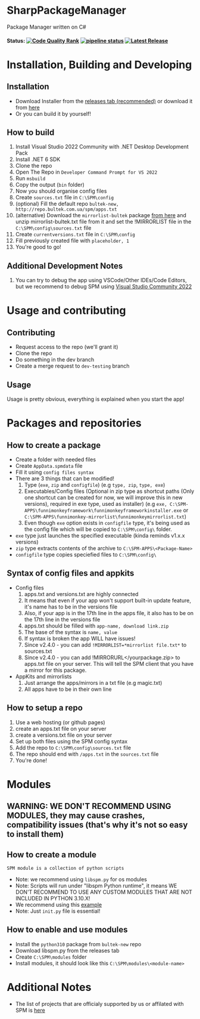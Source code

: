 # SharpPackageManager
Package Manager written on C#

#### Status: [![Code Quality Rank](https://app.codacy.com/project/badge/Grade/54a8a31a08604afeaee09e1852919214)](https://www.codacy.com/gl/bultekdev/SharpPackageManager/dashboard?utm_source=gitlab.com&amp;utm_medium=referral&amp;utm_content=bultekdev/spm-projects/SharpPackageManager&amp;utm_campaign=Badge_Grade)   [![pipeline status](https://gitlab.com/bultekdev/spm-projects/SharpPackageManager/badges/dev/pipeline.svg)](https://gitlab.com/bultekdev/spm-projects/SharpPackageManager/-/commits/dev)   [![Latest Release](https://gitlab.com/bultekdev/spm-projects/SharpPackageManager/-/badges/release.svg)](https://gitlab.com/bultekdev/spm-projects/SharpPackageManager/-/releases) 
# Installation, Building and Developing

## Installation
  * Download Installer from the [releases tab (recommended)](https://gitlab.com/bultekdev/spm-projects/SharpPackageManager/-/releases) or download it from [here](https://gitlab.com/bultekdev/spm-projects/SPMinstaller/-/releases)
  * Or you can build it by yourself!
## How to build
  1. Install Visual Studio 2022 Community with .NET Desktop Development Pack
  2. Install .NET 6 SDK
  3. Clone the repo
  4. Open The Repo in ```Developer Command Prompt for VS 2022```
  5. Run ```msbuild```
  6. Copy the output (```bin``` folder)
  7. Now you should organise config files
  8. Create ```sources.txt``` file in ```C:\SPM\config```
  9. (optional) Fill the default repo ```bultek-new, http://repo.bultek.com.ua/spm/apps.txt```
  9. (alternative) Download the ```mirrorlist-bultek``` package [from here]( http://repo.bultek.com.ua/spm/mirrorlist-bultek.zip ) and unzip mirrorlist-bultek.txt file from it and set the !MIRRORLIST file in the ```C:\SPM\config\sources.txt``` file
  10. Create ```currentversions.txt``` file in ```C:\SPM\config```
  11. Fill previously created file with ```placeholder, 1```
  12. You're good to go!
## Additional Development Notes
  1. You can try to debug the app using VSCode/Other IDEs/Code Editors, but we recommend to debug SPM using [Visual Studio Community 2022](https://visualstudio.microsoft.com/thank-you-downloading-visual-studio/?sku=Community&channel=Release)

# Usage and contributing
## Contributing
  * Request access to the repo (we'll grant it)
  * Clone the repo
  * Do something in the dev branch
  * Create a merge request to ```dev-testing``` branch
## Usage
  Usage is pretty obvious, everything is explained when you start the app!
# Packages and repositories

## How to create a package
 * Create a folder with needed files
 * Create ```AppData.spmdata``` file
 * Fill it using ``config files syntax``
 * There are 3 things that can be modified!
    1. Type (```exe```, ```zip``` and ```configfile```) (e.g ```type, zip```, ```type, exe```)
    2. Executables/Config files (Optional in zip type as shortcut paths (Only one shortcut can be created for now, we will improve this in new versions), required in exe type, used as installer) (e.g ```exe, C:\SPM-APPS\funnimonkeyframework\funnimonkeyframeworkinstaller.exe``` or ```C:\SPM-APPS\funnimonkey-mirrorlist\funnimonkeymirrorlist.txt```)
    3. Even though ```exe``` option exists in ```configfile``` type, it's being used as the config file which will be copied to ```C:\SPM\config\``` folder.
 * ```exe``` type just launches the specified executable (kinda reminds v1.x.x versions)
 * ```zip``` type extracts contents of the archive to ```C:\SPM-APPS\<Package-Name>```
 * ```configfile``` type copies speciefied files to ```C:\SPM\config\```
## Syntax of config files and appkits
   * Config files
      1. apps<reponame>.txt and versions<reponame>.txt are highly connected
      2. It means that even if your app won't support built-in update feature, it's name has to be in the versions file
      3. Also, if your app is in the 17th line in the apps file, it also has to be on the 17th line in the versions file
      4. apps.txt should be filled with ```app-name, download link.zip```
      5. The base of the syntax is ```name, value```
      6. If syntax is broken the app WILL have issues!
      7. Since v2.4.0 - you can add ```!MIRRORLIST=*mirrorlist file.txt*``` to sources.txt
      8. Since v2.4.0 - you can add !MIRRORURL</yourpackage.zip> to apps.txt file on your server. This will tell the SPM client that you have a mirror for this package.
   * AppKits and mirrorlists
      1. Just arrange the apps/mirrors in a txt file (e.g magic.txt)
      2. All apps have to be in their own line
      
## How to setup a repo
 1. Use a web hosting (or github pages)
 2. create an apps.txt file on your server
 3. create a versions.txt file on your server
 4. Set up both files using the SPM config syntax
 5. Add the repo to ```C:\SPM\config\sources.txt``` file
 6. The repo should end with ```/apps.txt``` in the ```sources.txt``` file
 7. You're done!
 
 # Modules
 
 ## WARNING: WE DON'T RECOMMEND USING MODULES, they may cause crashes, compatibility issues (that's why it's not so easy to install them)
 ## How to create a module
    SPM module is a collection of python scripts
  * Note: we recommend using ```libspm.py``` for os modules
  * Note: Scripts will run under "libspm Python runtime", it means WE DON'T RECOMMEND TO USE ANY CUSTOM MODULES THAT ARE NOT INCLUDED IN PYTHON 3.10.X!
  * We recommend using this [example](https://github.com/mrquantumoff/supersimplebackups-spm-module)
  * Note: Just ```init.py``` file is essential!
 ## How to enable and use modules
  * Install the ```python310``` package from ```bultek-new``` repo
  * Download libspm.py from the releases tab
  * Create ```C:\SPM\modules``` folder
  * Install modules, it should look like this ```C:\SPM\modules\<module-name>``` 
 
# Additional Notes
  * The list of projects that are officialy supported by us or affilated with SPM is [here](https://gitlab.com/bultekdev/spm-projects)
